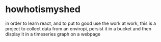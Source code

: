 # howhotismyshed
in order to learn react, and to put to good use the work at work, this is a project to collect data from an enviropi, persist it in a bucket and then display it in a timeseries graph on a webpage
